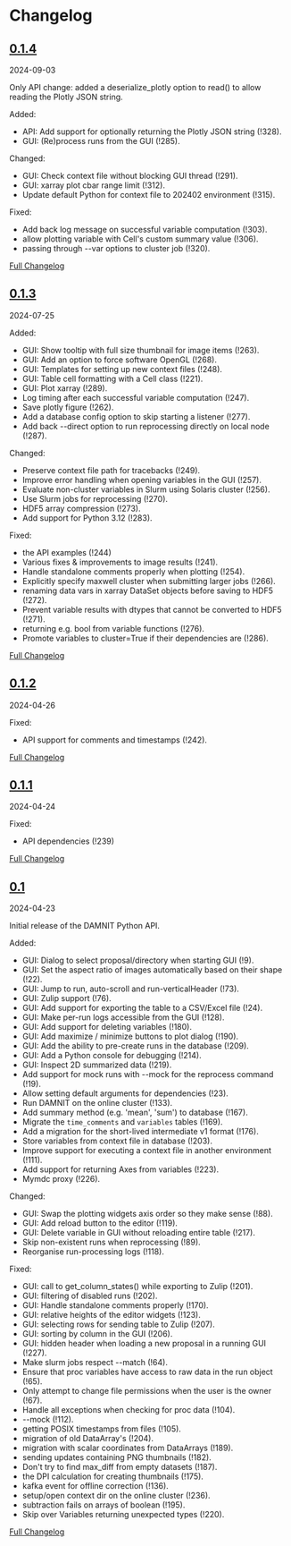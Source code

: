 # Changelog

## [0.1.4]

2024-09-03

Only API change: added a deserialize_plotly option to read() to allow reading the Plotly JSON string.

Added:

- API: Add support for optionally returning the Plotly JSON string (!328).
- GUI: (Re)process runs from the GUI (!285).

Changed:

- GUI: Check context file without blocking GUI thread (!291).
- GUI: xarray plot cbar range limit (!312).
- Update default Python for context file to 202402 environment (!315).

Fixed:

- Add back log message on successful variable computation (!303).
- allow plotting variable with Cell's custom summary value (!306).
- passing through --var options to cluster job (!320).

[Full Changelog](https://github.com/European-XFEL/DAMNIT/compare/0.1.3...0.1.4)

## [0.1.3]

2024-07-25

Added:

- GUI: Show tooltip with full size thumbnail for image items (!263).
- GUI: Add an option to force software OpenGL (!268).
- GUI: Templates for setting up new context files (!248).
- GUI: Table cell formatting with a Cell class (!221).
- GUI: Plot xarray (!289).
- Log timing after each successful variable computation (!247).
- Save plotly figure (!262).
- Add a database config option to skip starting a listener (!277).
- Add back --direct option to run reprocessing directly on local node (!287).

Changed:

- Preserve context file path for tracebacks (!249).
- Improve error handling when opening variables in the GUI (!257).
- Evaluate non-cluster variables in Slurm using Solaris cluster (!256).
- Use Slurm jobs for reprocessing (!270).
- HDF5 array compression (!273).
- Add support for Python 3.12 (!283).

Fixed:

- the API examples (!244)
- Various fixes & improvements to image results (!241).
- Handle standalone comments properly when plotting (!254).
- Explicitly specify maxwell cluster when submitting larger jobs (!266).
- renaming data vars in xarray DataSet objects before saving to HDF5 (!272).
- Prevent variable results with dtypes that cannot be converted to HDF5 (!271).
- returning e.g. bool from variable functions (!276).
- Promote variables to cluster=True if their dependencies are (!286).

[Full Changelog](https://github.com/European-XFEL/DAMNIT/compare/0.1.2...0.1.3)

## [0.1.2]

2024-04-26

Fixed:

- API support for comments and timestamps (!242).

[Full Changelog](https://github.com/European-XFEL/DAMNIT/compare/0.1.1...0.1.2)

## [0.1.1]

2024-04-24

Fixed:

- API dependencies (!239)

[Full Changelog](https://github.com/European-XFEL/DAMNIT/compare/0.1...0.1.1)

## [0.1]

2024-04-23

Initial release of the DAMNIT Python API.

Added:

- GUI: Dialog to select proposal/directory when starting GUI (!9).
- GUI: Set the aspect ratio of images automatically based on their shape (!22).
- GUI: Jump to run, auto-scroll and run-verticalHeader (!73).
- GUI: Zulip support (!76).
- GUI: Add support for exporting the table to a CSV/Excel file (!24).
- GUI: Make per-run logs accessible from the GUI (!128).
- GUI: Add support for deleting variables (!180).
- GUI: Add maximize / minimize buttons to plot dialog (!190).
- GUI: Add the ability to pre-create runs in the database (!209).
- GUI: Add a Python console for debugging (!214).
- GUI: Inspect 2D summarized data (!219).
- Add support for mock runs with --mock for the reprocess command (!19).
- Allow setting default arguments for dependencies (!23).
- Run DAMNIT on the online cluster (!133).
- Add summary method (e.g. 'mean', 'sum') to database (!167).
- Migrate the `time_comments` and `variables` tables (!169).
- Add a migration for the short-lived intermediate v1 format (!176).
- Store variables from context file in database (!203).
- Improve support for executing a context file in another environment (!111).
- Add support for returning Axes from variables (!223).
- Mymdc proxy (!226).

Changed:

- GUI: Swap the plotting widgets axis order so they make sense (!88).
- GUI: Add reload button to the editor (!119).
- GUI: Delete variable in GUI without reloading entire table (!217).
- Skip non-existent runs when reprocessing (!89).
- Reorganise run-processing logs (!118).

Fixed:

- GUI: call to get_column_states() while exporting to Zulip (!201).
- GUI: filtering of disabled runs (!202).
- GUI: Handle standalone comments properly (!170).
- GUI: relative heights of the editor widgets (!123).
- GUI: selecting rows for sending table to Zulip (!207).
- GUI: sorting by column in the GUI (!206).
- GUI: hidden header when loading a new proposal in a running GUI (!227).
- Make slurm jobs respect --match (!64).
- Ensure that proc variables have access to raw data in the run object (!65).
- Only attempt to change file permissions when the user is the owner (!67).
- Handle all exceptions when checking for proc data (!104).
- --mock (!112).
- getting POSIX timestamps from files (!105).
- migration of old DataArray's (!204).
- migration with scalar coordinates from DataArrays (!189).
- sending updates containing PNG thumbnails (!182).
- Don't try to find max_diff from empty datasets (!187).
- the DPI calculation for creating thumbnails (!175).
- kafka event for offline correction (!136).
- setup/open context dir on the online cluster (!236).
- subtraction fails on arrays of boolean (!195).
- Skip over Variables returning unexpected types (!220).

[Full Changelog](https://github.com/European-XFEL/DAMNIT/commits/0.1)


[0.1.4]: https://github.com/European-XFEL/DAMNIT/releases/tag/0.1.4
[0.1.3]: https://github.com/European-XFEL/DAMNIT/releases/tag/0.1.3
[0.1.2]: https://github.com/European-XFEL/DAMNIT/releases/tag/0.1.2
[0.1.1]: https://github.com/European-XFEL/DAMNIT/releases/tag/0.1.1
[0.1]: https://github.com/European-XFEL/DAMNIT/releases/tag/0.1

